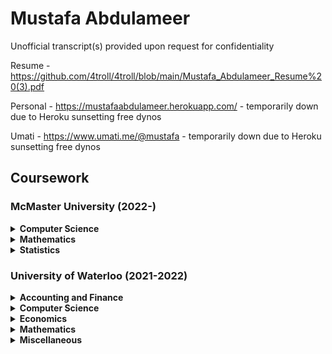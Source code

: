 # Mustafa Abdulameer
Unofficial transcript(s) provided upon request for confidentiality

Resume - https://github.com/4troll/4troll/blob/main/Mustafa_Abdulameer_Resume%20(3).pdf

Personal - https://mustafaabdulameer.herokuapp.com/ - temporarily down due to Heroku sunsetting free dynos

Umati - https://www.umati.me/@mustafa - temporarily down due to Heroku sunsetting free dynos

## Coursework

### McMaster University (2022-)

<details>
<summary>
<b>
Computer Science
</b>
</summary>
<table>
    <tr>
      <th>Code</th>
      <th>Course Name</th>
    </tr>
    <tr>
      <td>COMPSCI 4X03</td>
      <td>Scientific Computation</td>
    </tr>
    <tr>
      <td>COMPSCI 1MD3</td>
      <td>Introduction to Programming</td>
    </tr>
</table>
</details>

<details>
<summary>
<b>
Mathematics
</b>
</summary>
<table>
    <tr>
      <th>Code</th>
      <th>Course Name</th>
    </tr>
    <tr>
      <td>MATH 2X03</td>
      <td>Advanced Calculus I (Calc. III)</td>
    </tr>
</table>
</details>

<details>
<summary>
<b>
Statistics
</b>
</summary>
<table>
    <tr>
      <th>Code</th>
      <th>Course Name</th>
    </tr>
    <tr>
      <td>STATS 2D03</td>
      <td>Introduction to Probability</td>
    </tr>
</table>
</details>

### University of Waterloo (2021-2022)

<details>
<summary>
<b>
Accounting and Finance
</b>
</summary>
<table>
    <tr>
      <th>Code</th>
      <th>Course Name</th>
    </tr>
    <tr>
      <td>AFM 101</td>
      <td>Introduction to Financial Accounting</td>
    </tr>
</table>
</details>

<details>
<summary>
<b>
Computer Science
</b>
</summary>
<table>
    <tr>
      <th>Code</th>
      <th>Course Name</th>
    </tr>
    <tr>
        <td>CS 136</td>
        <td>Elementary Alg Design and Data Abstraction</td>
    </tr>
    <tr>
      <td>CS 135</td>
      <td>Designing Functional Programs</td>
    </tr>
</table>
</details>

<details>
<summary>
<b>
Economics
</b>
</summary>
<table>
    <tr>
        <th>Code</th>
        <th>Course Name</th>
    </tr>
    <tr>
        <td>ECON 102</td>
        <td>Introduction to Macroeconomics</td>
    </tr>
    <tr>
        <td>ECON 101</td>
        <td>Introduction to Microeconomics</td>
    </tr>
</table>
</details>
  
<details>
<summary>
<b>
Mathematics
</b>
</summary>
<table>
    <tr>
    <th>Code</th>
    <th>Course Name</th>
    </tr>
    <tr>
        <td>MATH 136</td>
        <td>Linear Algebra I for Honours Mathematics</td>
    </tr>
    <tr>
        <td>MATH 138</td>
        <td>Calculus II for Honours Mathematics</td>
    </tr>
    <tr>
        <td>MATH 135</td>
        <td>Algebra for Honours Mathematics</td>
    </tr>
    <tr>
        <td>MATH 137</td>
        <td>Calculus I for Honours Mathematics</td>
    </tr>
</table>
</details>

<details>
<summary>
<b>
Miscellaneous
</b>
</summary>
<table>
    <tr>
    <th>Code</th>
    <th>Course Name</th>
    </tr>
    <tr>
        <td>MSCI 311</td>
        <td>Organizational Design and Technology</td>
    </tr>
    <tr>
        <td>PD 1</td>
        <td>Career Fundamentals</td>
    </tr>
    <tr>
        <td>ENGL 108B</td>
        <td>Global English Literatures</td>
    </tr>
    <tr>
        <td>SPCOM 223</td>
        <td>Public Speaking</td>
    </tr>
</table>
</details>
